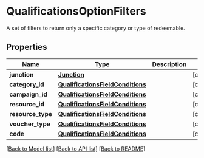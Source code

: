 # QualificationsOptionFilters

A set of filters to return only a specific category or type of redeemable.

## Properties
Name | Type | Description | Notes
------------ | ------------- | ------------- | -------------
**junction** | [**Junction**](Junction.md) |  | [optional] 
**category_id** | [**QualificationsFieldConditions**](QualificationsFieldConditions.md) |  | [optional] 
**campaign_id** | [**QualificationsFieldConditions**](QualificationsFieldConditions.md) |  | [optional] 
**resource_id** | [**QualificationsFieldConditions**](QualificationsFieldConditions.md) |  | [optional] 
**resource_type** | [**QualificationsFieldConditions**](QualificationsFieldConditions.md) |  | [optional] 
**voucher_type** | [**QualificationsFieldConditions**](QualificationsFieldConditions.md) |  | [optional] 
**code** | [**QualificationsFieldConditions**](QualificationsFieldConditions.md) |  | [optional] 

[[Back to Model list]](../README.md#documentation-for-models) [[Back to API list]](../README.md#documentation-for-api-endpoints) [[Back to README]](../README.md)


